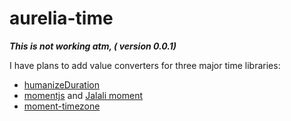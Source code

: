 
# aurelia-time

***This is not working atm, ( version 0.0.1)***

I have plans to add value converters for three major time libraries:

* [humanizeDuration](https://www.npmjs.com/package/humanize-duration)
* [momentjs](https://github.com/moment/moment) and [Jalali moment](https://github.com/fingerpich/jalali-moment)
* [moment-timezone](https://github.com/moment/moment-timezone)
